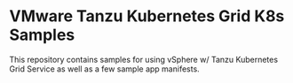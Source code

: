 # VMware Tanzu Kubernetes Grid K8s Samples

This repository contains samples for using vSphere w/ Tanzu Kubernetes Grid Service as well as a few sample app manifests.
